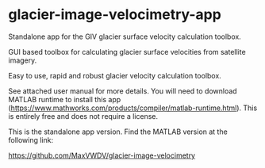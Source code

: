 # glacier-image-velocimetry-app
Standalone app for the GIV glacier surface velocity calculation toolbox.

GUI based toolbox for calculating glacier surface velocities from satellite imagery.

Easy to use, rapid and robust glacier velocity calculation toolbox.

See attached user manual for more details. You will need to download MATLAB runtime to install this app (https://www.mathworks.com/products/compiler/matlab-runtime.html). This is entirely free and does not require a license.

This is the standalone app version. Find the MATLAB version at the following link:

https://github.com/MaxVWDV/glacier-image-velocimetry
